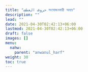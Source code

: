 ```yaml
---
title: "حروف العطف সংযোজনকারী অব্যয়"
description: ""
lead: ""
date: 2021-04-30T02:42:13+06:00
lastmod: 2021-04-30T02:42:13+06:00
draft: false
images: []
menu: 
  nahw:
    parent: "anwanul_harf"
weight: 30
toc: true
---
```



